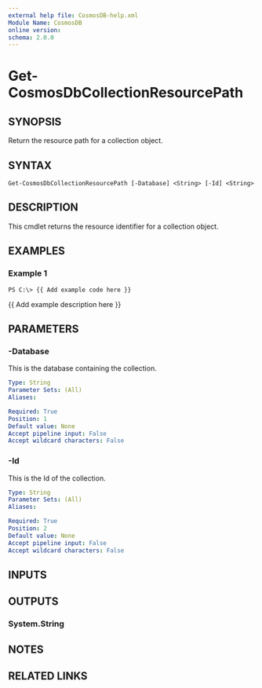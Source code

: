 ```yaml
---
external help file: CosmosDB-help.xml
Module Name: CosmosDB
online version: 
schema: 2.0.0
---
```


# Get-CosmosDbCollectionResourcePath

## SYNOPSIS
Return the resource path for a collection object.

## SYNTAX

```
Get-CosmosDbCollectionResourcePath [-Database] <String> [-Id] <String>
```

## DESCRIPTION
This cmdlet returns the resource identifier for a collection
object.

## EXAMPLES

### Example 1
```
PS C:\> {{ Add example code here }}
```

{{ Add example description here }}

## PARAMETERS

### -Database
This is the database containing the collection.

```yaml
Type: String
Parameter Sets: (All)
Aliases: 

Required: True
Position: 1
Default value: None
Accept pipeline input: False
Accept wildcard characters: False
```

### -Id
This is the Id of the collection.

```yaml
Type: String
Parameter Sets: (All)
Aliases: 

Required: True
Position: 2
Default value: None
Accept pipeline input: False
Accept wildcard characters: False
```

## INPUTS

## OUTPUTS

### System.String

## NOTES

## RELATED LINKS

